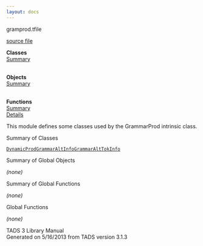 ```yaml
---
layout: docs
---
```

<span class="title">gramprod.t</span><span class="type">file</span>

[source file](../source/gramprod.t.html)

**Classes**  
[Summary](#_ClassSummary_)  
 

**Objects**  
[Summary](#_ObjectSummary_)  
 

**Functions**  
[Summary](#_FunctionSummary_)  
[Details](#_Functions_)



This module defines some classes used by the GrammarProd intrinsic
class.



<span id="_ClassSummary_"></span>



<span class="hdln">Summary of Classes</span>  



[`DynamicProd`](../object/DynamicProd.html)[`GrammarAltInfo`](../object/GrammarAltInfo.html)[`GrammarAltTokInfo`](../object/GrammarAltTokInfo.html)
<span id="_ObjectSummary_"></span>



<span class="hdln">Summary of Global Objects</span>  



*(none)* <span id="FunctionSummary_"></span>



<span class="hdln">Summary of Global Functions</span>  



*(none)* <span id="_Functions_"></span>



<span class="hdln">Global Functions</span>  



*(none)*



TADS 3 Library Manual  
Generated on 5/16/2013 from TADS version 3.1.3


